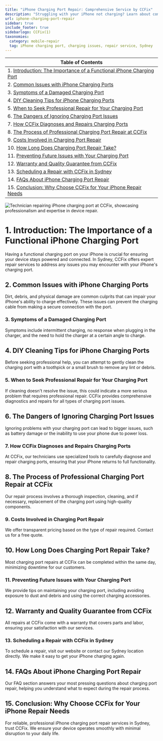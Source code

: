 ```yaml
---
title: "iPhone Charging Port Repair: Comprehensive Service by CCFix"
description: "Struggling with your iPhone not charging? Learn about common issues, professional repair solutions, and preventive tips from CCFix in Sydney. Get a free quote today!"
url: iphone-charging-port-repair
sidebar: true
include_footer: true
sidebarlogo: CCFix(1)
taxonomies:
  category: mobile-repair
  tag: iPhone charging port, charging issues, repair service, Sydney
---
```


| **Table of Contents**                                               |
|---------------------------------------------------------------------|
| 1. [Introduction: The Importance of a Functional iPhone Charging Port](#1-introduction-the-importance-of-a-functional-iphone-charging-port) |
| 2. [Common Issues with iPhone Charging Ports](#2-common-issues-with-iphone-charging-ports) |
| 3. [Symptoms of a Damaged Charging Port](#3-symptoms-of-a-damaged-charging-port) |
| 4. [DIY Cleaning Tips for iPhone Charging Ports](#4-diy-cleaning-tips-for-iphone-charging-ports) |
| 5. [When to Seek Professional Repair for Your Charging Port](#5-when-to-seek-professional-repair-for-your-charging-port) |
| 6. [The Dangers of Ignoring Charging Port Issues](#6-the-dangers-of-ignoring-charging-port-issues) |
| 7. [How CCFix Diagnoses and Repairs Charging Ports](#7-how-ccfix-diagnoses-and-repairs-charging-ports) |
| 8. [The Process of Professional Charging Port Repair at CCFix](#8-the-process-of-professional-charging-port-repair-at-ccfix) |
| 9. [Costs Involved in Charging Port Repair](#9-costs-involved-in-charging-port-repair) |
| 10. [How Long Does Charging Port Repair Take?](#10-how-long-does-charging-port-repair-take) |
| 11. [Preventing Future Issues with Your Charging Port](#11-preventing-future-issues-with-your-charging-port) |
| 12. [Warranty and Quality Guarantee from CCFix](#12-warranty-and-quality-guarantee-from-ccfix) |
| 13. [Scheduling a Repair with CCFix in Sydney](#13-scheduling-a-repair-with-ccfix-in-sydney) |
| 14. [FAQs About iPhone Charging Port Repair](#14-faqs-about-iphone-charging-port-repair) |
| 15. [Conclusion: Why Choose CCFix for Your iPhone Repair Needs](#15-conclusion-why-choose-ccfix-for-your-iphone-repair-needs) |


![Technician repairing iPhone charging port at CCFix, showcasing professionalism and expertise in device repair.](/images/ccfix-charging-port-iphone.webp "A professional technician at CCFix is shown repairing an iPhone charging port. The technician, equipped with specialized tools, works in a clean, modern repair shop. The CCFix logo is clearly visible, emphasizing the brand's commitment to quality service.")


# **1. Introduction: The Importance of a Functional iPhone Charging Port**
Having a functional charging port on your iPhone is crucial for ensuring your device stays powered and connected. In Sydney, CCFix offers expert repair services to address any issues you may encounter with your iPhone's charging port.

## **2. Common Issues with iPhone Charging Ports**
Dirt, debris, and physical damage are common culprits that can impair your iPhone's ability to charge effectively. These issues can prevent the charging cable from making a secure connection with the port.

### **3. Symptoms of a Damaged Charging Port**
Symptoms include intermittent charging, no response when plugging in the charger, and the need to hold the charger at a certain angle to charge.

## **4. DIY Cleaning Tips for iPhone Charging Ports**
Before seeking professional help, you can attempt to gently clean the charging port with a toothpick or a small brush to remove any lint or debris.

### **5. When to Seek Professional Repair for Your Charging Port**
If cleaning doesn't resolve the issue, this could indicate a more serious problem that requires professional repair. CCFix provides comprehensive diagnostics and repairs for all types of charging port issues.

## **6. The Dangers of Ignoring Charging Port Issues**
Ignoring problems with your charging port can lead to bigger issues, such as battery damage or the inability to use your phone due to power loss.

### **7. How CCFix Diagnoses and Repairs Charging Ports**
At CCFix, our technicians use specialized tools to carefully diagnose and repair charging ports, ensuring that your iPhone returns to full functionality.

## **8. The Process of Professional Charging Port Repair at CCFix**
Our repair process involves a thorough inspection, cleaning, and if necessary, replacement of the charging port using high-quality components.

### **9. Costs Involved in Charging Port Repair**
We offer transparent pricing based on the type of repair required. Contact us for a free quote.

## **10. How Long Does Charging Port Repair Take?**
Most charging port repairs at CCFix can be completed within the same day, minimizing downtime for our customers.

### **11. Preventing Future Issues with Your Charging Port**
We provide tips on maintaining your charging port, including avoiding exposure to dust and debris and using the correct charging accessories.

## **12. Warranty and Quality Guarantee from CCFix**
All repairs at CCFix come with a warranty that covers parts and labor, ensuring your satisfaction with our services.

### **13. Scheduling a Repair with CCFix in Sydney**
To schedule a repair, visit our website or contact our Sydney location directly. We make it easy to get your iPhone charging again.

## **14. FAQs About iPhone Charging Port Repair**
Our FAQ section answers your most pressing questions about charging port repair, helping you understand what to expect during the repair process.

## **15. Conclusion: Why Choose CCFix for Your iPhone Repair Needs**
For reliable, professional iPhone charging port repair services in Sydney, trust CCFix. We ensure your device operates smoothly with minimal disruption to your daily life.


